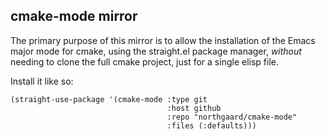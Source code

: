 ## cmake-mode mirror

The primary purpose of this mirror is to allow the installation of the
Emacs major mode for cmake, using the straight.el package manager,
*without* needing to clone the full cmake project, just for a single
elisp file.

Install it like so:

```emacs-lisp
(straight-use-package '(cmake-mode :type git
                                   :host github
                                   :repo "northgaard/cmake-mode"
                                   :files (:defaults)))
```
